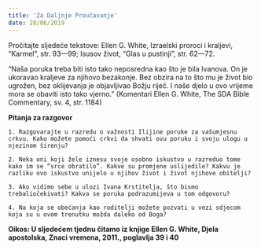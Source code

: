 ```yaml
---
title: 'Za Daljnje Proučavanje'
date: 28/06/2019
---
```


Pročitajte sljedeće tekstove: Ellen G. White, Izraelski proroci i kraljevi, “Karmel”, str. 93—99; Isusov život, “Glas u pustinji”, str. 62—72.

“Naša poruka treba biti isto tako neposredna kao što je bila Ivanova. On je ukoravao kraljeve za njihovo bezakonje. Bez obzira na to što mu je život bio ugrožen, bez oklijevanja je objavljivao Božju riječ. I naše djelo u ovo vrijeme mora se obaviti isto tako vjerno.” (Komentari Ellen G. White, The SDA Bible Commentary, sv. 4, str. 1184)

**Pitanja za razgovor**

`1.	Razgovarajte u razredu o važnosti Ilijine poruke za vašumjesnu crkvu. Kako možete pomoći crkvi da shvati ovu poruku i svoju ulogu u njezinom širenju?`

`2.	Neka oni koji žele iznesu svoje osobno iskustvo u razreduo tome kako im se “srce obratilo”. Kakve su promjene uslijedile? Kakvu je razliku ovo iskustvo unijelo u njihov život i život njihove obitelji?`

`3.	Ako vidimo sebe u ulozi Ivana Krstitelja, što bismo trebaliočekivati? Kakva se poruka podrazumijeva u tom odgovoru?`

`4.	Na koja se obećanja kao roditelji možete pozvati u vezi sdjecom koja su u ovom trenutku možda daleko od Boga?`

**Oikos: U sljedećem tjednu čitamo iz knjige Ellen G. White, Djela apostolska, Znaci vremena, 2011., poglavlja 39 i 40**
